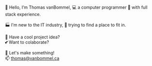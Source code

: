 👋 Hello, I’m Thomas vanBommel, 💻 a computer programmer 🥞 with full stack experience. <br/>
<br/>
🏭 I'm new to the IT industry, 📍 trying to find a place to fit in. <br/>
<br/>
💭 Have a cool project idea?     <br/>
💕 Want to colaborate?           <br/>
<br/>
🙌 Let's make something!         <br/>
📫 thomas@vanbommel.ca
